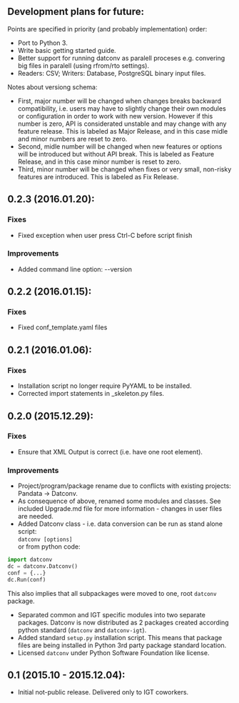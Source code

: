 Development plans for future:
----------------------------------
Points are specified in priority (and probably implementation) order:

- Port to Python 3.
- Write basic getting started guide.
- Better support for running datconv as paralell proceses
  e.g. convering big files in paralell (using rfrom/rto settings).
- Readers: CSV; Writers: Database, PostgreSQL binary input files.

Notes about versiong schema:
- First, major number will be changed when changes breaks backward compatibility, 
  i.e. users may have to slightly change their own modules or configuration in order to work with new version. 
  However if this number is zero, API is considerated unstable and may change with any feature release.
  This is labeled as Major Release, and in this case midle and minor numbers are reset to zero.
- Second, midle number will be changed when new features or options will be introduced but without API break.
  This is labeled as Feature Release, and in this case minor number is reset to zero.
- Third, minor number will be changed when fixes or very small, non-risky features are introduced.
  This is labeled as Fix Release.

0.2.3 (2016.01.20):
----------------------------------
### Fixes
- Fixed exception when user press Ctrl-C before script finish

### Improvements
- Added command line option: --version

0.2.2 (2016.01.15):
----------------------------------
### Fixes
- Fixed conf_template.yaml files

0.2.1 (2016.01.06):
----------------------------------
### Fixes
- Installation script no longer require PyYAML to be installed.
- Corrected import statements in _skeleton.py files.

0.2.0 (2015.12.29):
----------------------------------
### Fixes
- Ensure that XML Output is correct (i.e. have one root element).

### Improvements
- Project/program/package rename due to conflicts with existing
  projects: Pandata -> Datconv.
- As consequence of above, renamed some modules and classes. See included Upgrade.md 
  file for more information - changes in user files are needed.
- Added Datconv class - i.e. data conversion can be run as stand alone script:  
  `datconv [options]`  
  or from python code:
```python
import datconv  
dc = datconv.Datconv()  
conf = {...}  
dc.Run(conf)  
```
  This also implies that all subpackages were moved to one, root `datconv` package.
- Separated common and IGT specific modules into two separate
  packages. Datconv is now distributed as 2 packages created
  according python standard (`datconv` and `datconv-igt`).
- Added standard `setup.py` installation script. This means that package
  files are being installed in Python 3rd party package standard location. 
- Licensed `datconv` under Python Software Foundation like license.

0.1 (2015.10 - 2015.12.04):
----------------------------------
- Initial not-public release. Delivered only to IGT coworkers.

